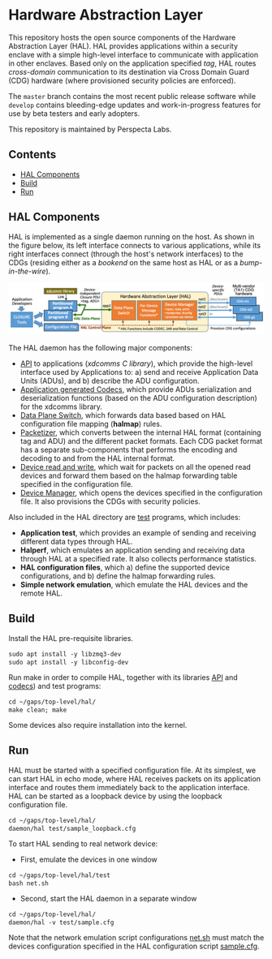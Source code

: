 # Hardware Abstraction Layer
This repository hosts the open source components of the Hardware Abstraction Layer (HAL). HAL provides applications within a security enclave with a simple high-level interface to communicate with application in other enclaves. Based only on the application specified *tag*, HAL routes *cross-domain* communication to its destination via Cross Domain Guard (CDG) hardware (where provisioned security policies are enforced).

The `master` branch contains the most recent public release software while `develop` contains bleeding-edge updates and work-in-progress features for use by beta testers and early adopters.

This repository is maintained by Perspecta Labs.

## Contents


- [HAL Components](#HAL-Components)
- [Build](#build)
- [Run](#run)

## HAL Components
HAL is implemented as a single daemon running on the host. As shown in the figure below, its left interface connects to various applications, while its right interfaces connect (through the host's network interfaces) to the CDGs (residing either as a *bookend* on the same host as HAL or as a *bump-in-the-wire*).

![HAL interfaces between applications and Network Interfaces.](hal_api.png)

The HAL daemon has the following major components:
- [API](api/) to applications (*xdcomms C library*), which provide the high-level interface used by Applications to: a) send and receive Application Data Units (ADUs), and b) describe the ADU configuration.
- [Application generated Codecs](appgen/), which provide ADUs serialization and deserialization functions (based on the ADU configuration description) for the xdcomms library.
- [Data Plane Switch](daemon/), which forwards data based based on HAL configuration file mapping (**halmap**) rules.
- [Packetizer](daemon/), which converts between the internal HAL format (containing tag and ADU) and the different packet formats. Each CDG packet format has a separate sub-components that performs the encoding and decoding to and from the HAL internal format.
- [Device read and write](daemon/), which wait for packets on all the opened read devices and forward them based on the halmap forwarding table specified in the configuration file.
- [Device Manager](daemon/), which opens the devices specified in the configuration file. It also provisions the CDGs with security policies. 


Also included in the HAL directory are [test](test/) programs, which includes:
- **Application test**, which provides an example of sending and receiving different data types through HAL.
- **Halperf**, which emulates an application sending and receiving data through HAL at a specified rate. It also collects performance statistics.
- **HAL configuration files**, which a) define the supported device configurations, and b) define the halmap forwarding rules.
- **Simple network emulation**, which emulate the HAL devices and the remote HAL.


## Build

Install the HAL pre-requisite libraries.
```
sudo apt install -y libzmq3-dev
sudo apt install -y libconfig-dev
```

Run make in order to compile HAL, together with its libraries [API](api/) and [codecs](appgen/)) and test programs:
```
cd ~/gaps/top-level/hal/
make clean; make
```
Some devices also require installation into the kernel.

## Run

HAL must be started with a specified configuration file. At its simplest, we can start HAL in echo mode, where HAL receives packets on its application interface and routes them immediately back to the application interface. HAL can be started as a loopback device by using the loopback configuration file.
```
cd ~/gaps/top-level/hal/
daemon/hal test/sample_loopback.cfg
```

To start HAL sending to real network device:
- First, emulate the devices in one window
```
cd ~/gaps/top-level/hal/test
bash net.sh
```
- Second, start the HAL daemon in a separate window
```
cd ~/gaps/top-level/hal/
daemon/hal -v test/sample.cfg
```

Note that the network emulation script configurations [net.sh](test/net.sh) must match the devices configuration specified in the HAL configuration script [sample.cfg](test/sample.cfg). 
